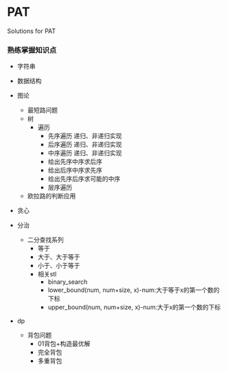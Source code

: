 # PAT
Solutions for PAT

### 熟练掌握知识点
- 字符串
- 数据结构
- 图论
    - 最短路问题
    - 树
        - 遍历
            - 先序遍历 递归、非递归实现
            - 后序遍历 递归、非递归实现
            - 中序遍历 递归、非递归实现
            - 给出先序中序求后序
            - 给出后序中序求先序
            - 给出先序后序求可能的中序
            - 层序遍历
    - 欧拉路的判断应用
- 贪心
- 分治
    - 二分查找系列
        - 等于
        - 大于、大于等于
        - 小于、小于等于
        - 相关stl
            - binary_search
            - lower_bound(num, num+size, x)-num:大于等于x的第一个数的下标 
            - upper_bound(num, num+size, x)-num:大于x的第一个数的下标 
    
- dp
    - 背包问题
        - 01背包+构造最优解
        - 完全背包
        - 多重背包
